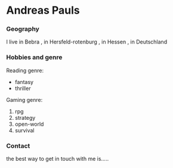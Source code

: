 # Andreas Pauls

### Geography

I live in Bebra , in Hersfeld-rotenburg , in Hessen , in Deutschland

### Hobbies and genre

Reading genre:

- fantasy
- thriller

Gaming genre:

1. rpg
2. strategy
3. open-world
4. survival


### Contact

the best way to get in touch with me is.....

